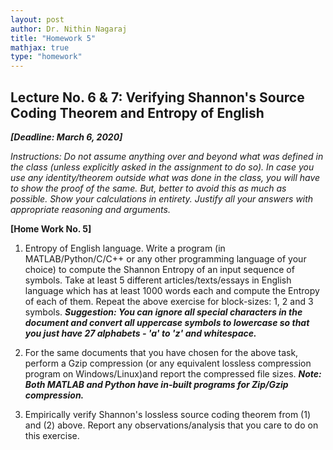 ```yaml
---
layout: post   
author: Dr. Nithin Nagaraj   
title: "Homework 5"
mathjax: true
type: "homework"
---
```



Lecture No. 6 & 7: Verifying Shannon's Source Coding Theorem and Entropy of English
-----------------------------------------------------------------------------------

***[Deadline: March 6, 2020]***

*Instructions: Do not assume anything over and beyond what was defined in the class (unless explicitly asked in the assignment to do so). In case you use any identity/theorem outside what was done in the class, you will have to show the proof of the same. But, better to avoid this as much as possible. Show your calculations in entirety. Justify all your answers with appropriate reasoning and arguments.*

**[Home Work No. 5]**

1.  Entropy of English language. Write a program (in MATLAB/Python/C/C$++$ or any other programming language of your choice) to compute the Shannon Entropy of an input sequence of symbols. Take at least 5 different articles/texts/essays in English language which has at least 1000 words each and compute the Entropy of each of them. Repeat the above exercise for block-sizes: 1, 2 and 3 symbols. ***Suggestion: You can ignore all special characters in the document and convert all uppercase symbols to lowercase so that you just have 27 alphabets - 'a' to 'z' and whitespace.***

2.  For the same documents that you have chosen for the above task, perform a Gzip compression (or any equivalent lossless compression program on Windows/Linux)and report the compressed file sizes.
    ***Note: Both MATLAB and Python have in-built programs for Zip/Gzip
    compression.***

3.  Empirically verify Shannon's lossless source coding theorem from (1) and (2) above. Report any observations/analysis that you care to do on this exercise.
